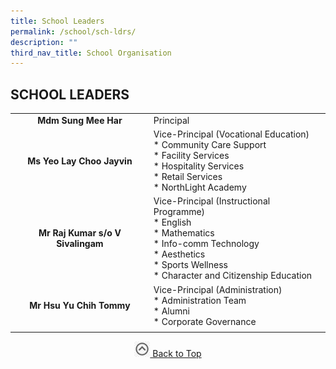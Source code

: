 ```yaml
---
title: School Leaders
permalink: /school/sch-ldrs/
description: ""
third_nav_title: School Organisation
---
```

## SCHOOL LEADERS

|   |   |
|:-:|---|
| **Mdm Sung Mee Har**  | Principal  |
| **Ms Yeo Lay Choo Jayvin**  | Vice-Principal (Vocational Education)  <br>*   Community Care Support<br>*   Facility Services<br>*   Hospitality Services<br>*   Retail Services<br>*   NorthLight Academy  |
| **Mr Raj Kumar s/o V Sivalingam**  | Vice-Principal (Instructional Programme)  <br>*   English<br>*   Mathematics<br>*   Info-comm Technology<br>*   Aesthetics<br>*   Sports Wellness<br>*   Character and Citizenship Education  |
| **Mr Hsu Yu Chih Tommy**  | Vice-Principal (Administration)  <br>*   Administration Team<br>*   Alumni<br>*   Corporate Governance  |
|   |   |

<p align="center"><a href="#"><img src="/images/arrow-up.jpg" style="width:25px; display:inline"/> Back to Top </a> </p>